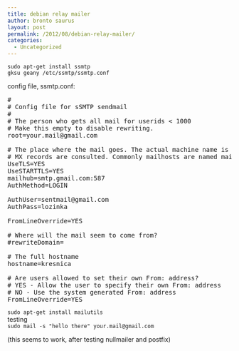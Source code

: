 ```yaml
---
title: debian relay mailer
author: bronto saurus
layout: post
permalink: /2012/08/debian-relay-mailer/
categories:
  - Uncategorized
---
```

`sudo apt-get install ssmtp `  
`gksu geany /etc/ssmtp/ssmtp.conf`

config file, ssmtp.conf:

<pre>#
# Config file for sSMTP sendmail
#
# The person who gets all mail for userids &lt; 1000
# Make this empty to disable rewriting.
root=your.mail@gmail.com

# The place where the mail goes. The actual machine name is required no 
# MX records are consulted. Commonly mailhosts are named mail.domain.com
UseTLS=YES
UseSTARTTLS=YES
mailhub=smtp.gmail.com:587
AuthMethod=LOGIN

AuthUser=sentmail@gmail.com
AuthPass=lozinka

FromLineOverride=YES

# Where will the mail seem to come from?
#rewriteDomain=

# The full hostname
hostname=kresnica

# Are users allowed to set their own From: address?
# YES - Allow the user to specify their own From: address
# NO - Use the system generated From: address
FromLineOverride=YES
</pre>

`sudo apt-get install mailutils`  
testing  
`sudo mail -s "hello there" your.mail@gmail.com`

(this seems to work, after testing nullmailer and postfix)